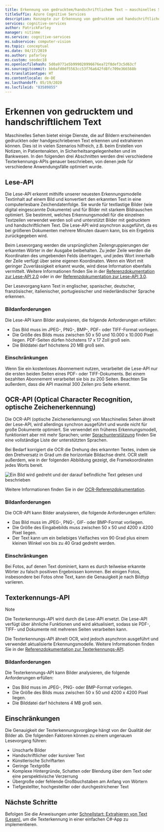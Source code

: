 ```yaml
---
title: Erkennung von gedrucktem/handschriftlichem Text – maschinelles Sehen
titleSuffix: Azure Cognitive Services
description: Konzepte zur Erkennung von gedrucktem und handschriftlichem Text in Bildern mithilfe der Maschinelles Sehen-API.
services: cognitive-services
author: PatrickFarley
manager: nitinme
ms.service: cognitive-services
ms.subservice: computer-vision
ms.topic: conceptual
ms.date: 04/17/2019
ms.author: pafarley
ms.custom: seodec18
ms.openlocfilehash: 5d0a9771e5b999028996676ea72f8def3c5d63cf
ms.sourcegitcommit: bb0afd0df5563cc53f76a642fd8fc709e366568b
ms.translationtype: HT
ms.contentlocale: de-DE
ms.lasthandoff: 05/19/2020
ms.locfileid: "83589855"
---
```

# <a name="recognize-printed-and-handwritten-text"></a>Erkennen von gedrucktem und handschriftlichem Text

Maschinelles Sehen bietet einige Dienste, die auf Bildern erscheinenden gedruckten oder handgeschriebenen Text erkennen und extrahieren können. Dies ist in vielen Szenarios hilfreich, z.B. beim Erstellen von Notizen, in Patientenakten, in Sicherheitsangelegenheiten und im Bankwesen. In den folgenden drei Abschnitten werden drei verschiedene Texterkennungs-APIs genauer beschrieben, von denen jede für verschiedene Anwendungsfälle optimiert wurde.

## <a name="read-api"></a>Lese-API

Die Lese-API erkennt mithilfe unserer neuesten Erkennungsmodelle Textinhalt auf einem Bild und konvertiert den erkannten Text in eine computerlesbare Zeichendatenfolge. Sie wurde für textlastige Bilder (wie digital eingescannte Dokumente) und für Bilder mit starkem Bildrauschen optimiert. Sie bestimmt, welches Erkennungsmodell für die einzelnen Textzeilen verwendet werden soll und unterstützt Bilder mit gedrucktem und handschriftlichem Text. Die Lese-API wird asynchron ausgeführt, da es bei größeren Dokumenten mehrere Minuten dauern kann, bis ein Ergebnis zurückgegeben wird.

Beim Lesevorgang werden die ursprünglichen Zeilengruppierungen der erkannten Wörter in der Ausgabe beibehalten. Zu jeder Zeile werden die Koordinaten des umgebenden Felds übertragen, und jedes Wort innerhalb der Zeile verfügt über seine eigenen Koordinaten. Wenn ein Wort mit geringer Zuverlässigkeit erkannt wurde, wird diese Information ebenfalls vermittelt. Weitere Informationen finden Sie in der [Referenzdokumentation zur Lese-API 2.0](https://westus.dev.cognitive.microsoft.com/docs/services/5adf991815e1060e6355ad44/operations/2afb498089f74080d7ef85eb) oder in der [Referenzdokumentation zur Lese-API 3.0](https://aka.ms/computer-vision-v3-ref).

Der Lesevorgang kann Text in englischer, spanischer, deutscher, französischer, italienischer, portugiesischer und niederländischer Sprache erkennen.

### <a name="image-requirements"></a>Bildanforderungen

Die Lese-API kann Bilder analysieren, die folgende Anforderungen erfüllen:

- Das Bild muss im JPEG-, PNG-, BMP-, PDF- oder TIFF-Format vorliegen.
- Die Größe des Bilds muss zwischen 50 x 50 und 10.000 x 10.000 Pixel liegen. PDF-Seiten dürfen höchstens 17 x 17 Zoll groß sein.
- Die Bilddatei darf höchstens 20 MB groß sein.

### <a name="limitations"></a>Einschränkungen

Wenn Sie ein kostenloses Abonnement nutzen, verarbeitet die Lese-API nur die ersten beiden Seiten eines PDF- oder TIFF-Dokuments. Bei einem bezahlten Abonnement verarbeitet sie bis zu 200 Seiten. Beachten Sie außerdem, dass die API maximal 300 Zeilen pro Seite erkennt.

## <a name="ocr-optical-character-recognition-api"></a>OCR-API (Optical Character Recognition, optische Zeichenerkennung)

Die OCR-API (optische Zeichenerkennung) von Maschinelles Sehen ähnelt der Lese-API, wird allerdings synchron ausgeführt und wurde nicht für große Dokumente optimiert. Sie verwendet ein früheres Erkennungsmodell, funktioniert aber mit mehr Sprachen; unter [Sprachunterstützung](language-support.md#text-recognition) finden Sie eine vollständige Liste der unterstützten Sprachen.

Bei Bedarf korrigiert die OCR die Drehung des erkannten Textes, indem sie den Drehversatz in Grad um die horizontale Bildachse dreht. OCR stellt außerdem, wie in der folgenden Abbildung gezeigt, die Framekoordinaten jedes Worts bereit.

![Ein Bild wird gedreht und der darauf befindliche Text gelesen und beschrieben](./Images/vision-overview-ocr.png)

Weitere Informationen finden Sie in der [OCR-Referenzdokumentation](https://westus.dev.cognitive.microsoft.com/docs/services/5adf991815e1060e6355ad44/operations/56f91f2e778daf14a499e1fc).

### <a name="image-requirements"></a>Bildanforderungen

Die OCR-API kann Bilder analysieren, die folgende Anforderungen erfüllen:

* Das Bild muss im JPEG-, PNG-, GIF- oder BMP-Format vorliegen.
* Die Größe des Eingabebilds muss zwischen 50 x 50 und 4200 x 4200 Pixel liegen.
* Der Text kann um ein beliebiges Vielfaches von 90 Grad plus einem kleinen Winkel von bis zu 40 Grad gedreht werden.

### <a name="limitations"></a>Einschränkungen

Bei Fotos, auf denen Text dominiert, kann es durch teilweise erkannte Wörter zu falsch positiven Ergebnissen kommen. Bei einigen Fotos, insbesondere bei Fotos ohne Text, kann die Genauigkeit je nach Bildtyp variieren.

## <a name="recognize-text-api"></a>Texterkennungs-API

> [!NOTE]
> Die Texterkennungs-API wird durch die Lese-API ersetzt. Die Lese-API verfügt über ähnliche Funktionen und wird aktualisiert, sodass sie PDF-, TIFF- und Dokumente mit mehreren Seiten verarbeiten kann.

Die Texterkennungs-API ähnelt OCR, wird jedoch asynchron ausgeführt und verwendet aktualisierte Erkennungsmodelle. Weitere Informationen finden Sie in der [Referenzdokumentation zur Texterkennungs-API](https://westus.dev.cognitive.microsoft.com/docs/services/5adf991815e1060e6355ad44/operations/587f2c6a154055056008f200).

### <a name="image-requirements"></a>Bildanforderungen

Die Texterkennungs-API kann Bilder analysieren, die folgende Anforderungen erfüllen:

- Das Bild muss im JPEG-, PNG- oder BMP-Format vorliegen.
- Die Größe des Bilds muss zwischen 50 x 50 und 4200 x 4200 Pixel liegen.
- Die Bilddatei darf höchstens 4 MB groß sein.

## <a name="limitations"></a>Einschränkungen

Die Genauigkeit der Texterkennungsvorgänge hängt von der Qualität der Bilder ab. Die folgenden Faktoren können zu einem ungenauen Lesevorgang führen:

* Unscharfe Bilder
* Handschriftlicher oder kursiver Text
* Künstlerische Schriftarten
* Geringe Textgröße
* Komplexe Hintergründe, Schatten oder Blendung über dem Text oder eine perspektivische Verzerrung
* Übergroße oder fehlende Großbuchstaben am Anfang von Wörtern
* Tiefgestellter, hochgestellter oder durchgestrichener Text

## <a name="next-steps"></a>Nächste Schritte

Befolgen Sie die Anweisungen unter [Schnellstart: Extrahieren von Text (Lesen)](./QuickStarts/CSharp-hand-text.md), um die Texterkennung in einer einfachen C#-App zu implementieren.
